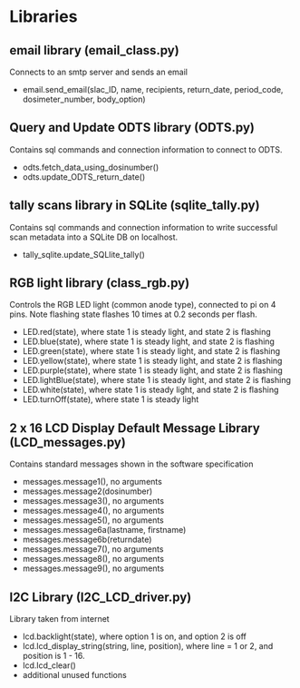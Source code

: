 # Libraries

## email library (email_class.py)
Connects to an smtp server and sends an email
- email.send_email(slac_ID, name, recipients, return_date, period_code, dosimeter_number, body_option)

## Query and Update ODTS library (ODTS.py)
Contains sql commands and connection information to connect to ODTS.
- odts.fetch_data_using_dosinumber()
- odts.update_ODTS_return_date()

## tally scans library in SQLite (sqlite_tally.py)
Contains sql commands and connection information to write successful scan metadata into a SQLite DB on localhost.
- tally_sqlite.update_SQLlite_tally()

## RGB light library (class_rgb.py)
Controls the RGB LED light (common anode type), connected to pi on 4 pins.  Note flashing state flashes 10 times at 0.2 seconds per flash.
- LED.red(state), where state 1 is steady light, and state 2 is flashing
- LED.blue(state), where state 1 is steady light, and state 2 is flashing
- LED.green(state), where state 1 is steady light, and state 2 is flashing
- LED.yellow(state), where state 1 is steady light, and state 2 is flashing
- LED.purple(state), where state 1 is steady light, and state 2 is flashing
- LED.lightBlue(state), where state 1 is steady light, and state 2 is flashing
- LED.white(state), where state 1 is steady light, and state 2 is flashing
- LED.turnOff(state), where state 1 is steady light


## 2 x 16 LCD Display Default Message Library (LCD_messages.py)
Contains standard messages shown in the software specification
- messages.message1(), no arguments
- messages.message2(dosinumber)
- messages.message3(), no arguments
- messages.message4(), no arguments
- messages.message5(), no arguments
- messages.message6a(lastname, firstname)
- messages.message6b(returndate)
- messages.message7(), no arguments
- messages.message8(), no arguments
- messages.message9(), no arguments

## I2C Library (I2C_LCD_driver.py)
Library taken from internet 
- lcd.backlight(state), where option 1 is on, and option 2 is off
- lcd.lcd_display_string(string, line, position), where line = 1 or 2, and position is 1 - 16.
- lcd.lcd_clear()
- additional unused functions

